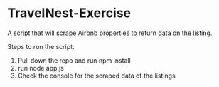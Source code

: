 # TravelNest-Exercise

A script that will scrape Airbnb properties to return data on the listing.

Steps to run the script:

1. Pull down the repo and run npm install
2. run node app.js
3. Check the console for the scraped data of the listings
